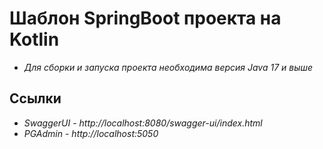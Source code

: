 # Шаблон SpringBoot проекта на Kotlin

- *Для сборки и запуска проекта необходима версия Java 17 и выше*

## Ссылки
- *SwaggerUI - http://localhost:8080/swagger-ui/index.html*
- *PGAdmin - http://localhost:5050*

 